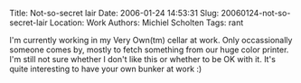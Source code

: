 Title: Not-so-secret lair
Date: 2006-01-24 14:53:31
Slug: 20060124-not-so-secret-lair
Location: Work
Authors: Michiel Scholten
Tags: rant

<p>I'm currently working in my Very Own(tm) cellar at work. Only occassionally someone comes by, mostly to fetch something from our huge color printer. I'm still not sure whether I don't like this or whether to be OK with it. It's quite interesting to have your own bunker at work :)</p>